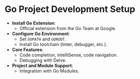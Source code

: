 # Go Project Development Setup

*   **Install Go Extension**:
    *   Official extension from the Go Team at Google.
*   **Configure Go Environment**:
    *   Set `GOPATH` and `GOROOT`.
    *   Install Go toolchain (linter, debugger, etc.).
*   **Core Features**:
    *   Code completion, IntelliSense, code navigation.
    *   Debugging with Delve.
*   **Project and Module Support**:
    *   Integration with Go Modules.
